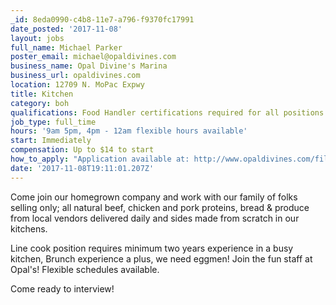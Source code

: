 ```yaml
---
_id: 8eda0990-c4b8-11e7-a796-f9370fc17991
date_posted: '2017-11-08'
layout: jobs
full_name: Michael Parker
poster_email: michael@opaldivines.com
business_name: Opal Divine's Marina
business_url: opaldivines.com
location: 12709 N. MoPac Expwy
title: Kitchen
category: boh
qualifications: Food Handler certifications required for all positions.
job_type: full_time
hours: '9am 5pm, 4pm - 12am flexible hours available'
start: Immediately
compensation: Up to $14 to start
how_to_apply: "Application available at: http://www.opaldivines.com/files/opals_app.pdf . \r\nLocation info at: http://www.opaldivines.com/marina/index.html \r\nApply in person from 2 to 4 PM Mon - Fri"
date: '2017-11-08T19:11:01.207Z'
---
```

Come join our homegrown company and work with our family of folks selling only; all natural beef, chicken and pork proteins, bread & produce from local vendors delivered daily and sides made from scratch in our kitchens.

Line cook position requires minimum two years experience in a busy kitchen, Brunch experience a plus, we need eggmen! Join the fun staff at Opal's! Flexible schedules available.

Come ready to interview!
